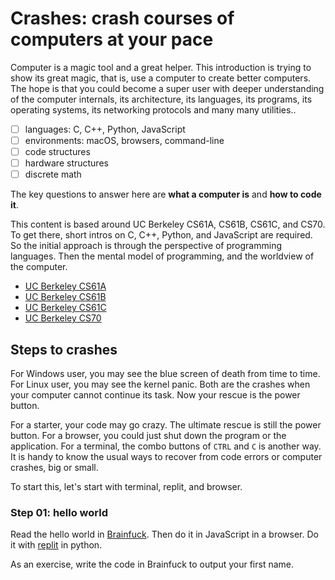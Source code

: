 # Crashes: crash courses of computers at your pace

Computer is a magic tool and a great helper. This introduction is trying to show its great magic, that is, use a computer to create better computers. The hope is that you could become a super user with deeper understanding of the computer internals, its architecture, its languages, its programs, its operating systems, its networking protocols and many many utilities..

- [ ] languages: C, C++, Python, JavaScript
- [ ] environments: macOS, browsers, command-line
- [ ] code structures
- [ ] hardware structures
- [ ] discrete math

The key questions to answer here are **what a computer is** and **how to code it**.

This content is based around UC Berkeley CS61A, CS61B, CS61C, and CS70. To get there, short intros on C, C++, Python, and JavaScript are required. So the initial approach is through the perspective of programming languages. Then the mental model of programming, and the worldview of the computer.

* [UC Berkeley CS61A](https://cs61a.org)
* [UC Berkeley CS61B](https://www2.eecs.berkeley.edu/Courses/CS61B/)
* [UC Berkeley CS61C](https://www2.eecs.berkeley.edu/Courses/CS61C/)
* [UC Berkeley CS70](https://www.eecs70.org)

## Steps to crashes

For Windows user, you may see the blue screen of death from time to time. For Linux user, you may see the kernel panic. Both are the crashes when your computer cannot continue its task. Now your rescue is the power button.

For a starter, your code may go crazy. The ultimate rescue is still the power button. For a browser, you could just shut down the program or the application. For a terminal, the combo buttons of ```CTRL``` and ```C``` is another way. It is handy to know the usual ways to recover from code errors or computer crashes, big or small.

To start this, let's start with terminal, replit, and browser.

### Step 01: hello world

Read the hello world in [Brainfuck](https://github.com/un01s/crashes/blob/main/languages/bf/NOTES.md). Then do it in JavaScript in a browser. Do it with [replit](https://replit.com) in python.

As an exercise, write the code in Brainfuck to output your first name.

